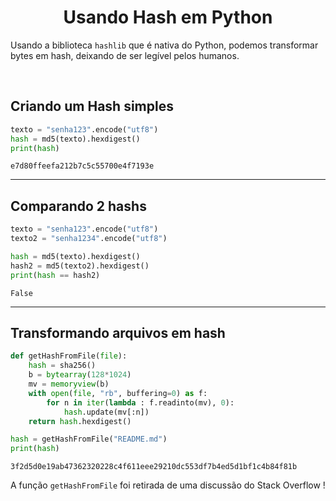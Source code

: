 <h1 align="center">Usando Hash em Python</h1>
 
Usando a biblioteca `hashlib` que é nativa do Python, podemos transformar bytes em hash, deixando de ser legível pelos humanos.

<br>

## Criando um Hash simples
```python
texto = "senha123".encode("utf8")
hash = md5(texto).hexdigest()
print(hash)
```
    e7d80ffeefa212b7c5c55700e4f7193e

***

## Comparando 2 hashs
```python
texto = "senha123".encode("utf8")
texto2 = "senha1234".encode("utf8")

hash = md5(texto).hexdigest()
hash2 = md5(texto2).hexdigest()
print(hash == hash2)
```
    False

***

## Transformando arquivos em hash
```python
def getHashFromFile(file):
    hash = sha256()
    b = bytearray(128*1024)
    mv = memoryview(b)
    with open(file, "rb", buffering=0) as f:
        for n in iter(lambda : f.readinto(mv), 0):
            hash.update(mv[:n])
    return hash.hexdigest()

hash = getHashFromFile("README.md")
print(hash)
```
    3f2d5d0e19ab47362320228c4f611eee29210dc553df7b4ed5d1bf1c4b84f81b

A função `getHashFromFile` foi retirada de uma discussão do Stack Overflow !